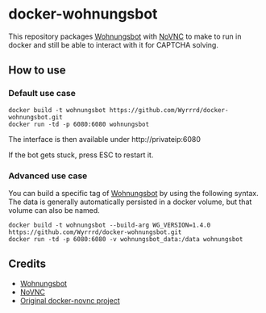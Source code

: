 docker-wohnungsbot
============

This repository packages [Wohnungsbot](https://github.com/neopostmodern/wohnungsbot) with [NoVNC](https://github.com/novnc/NoVNC) to make to run in docker and still be able to interact with it for CAPTCHA solving.

## How to use

### Default use case
```
docker build -t wohnungsbot https://github.com/Wyrrrd/docker-wohnungsbot.git
docker run -td -p 6080:6080 wohnungsbot
```

The interface is then available under http://privateip:6080

If the bot gets stuck, press ESC to restart it.

### Advanced use case

You can build a specific tag of [Wohnungsbot](https://github.com/neopostmodern/wohnungsbot) by using the following syntax. The data is generally automatically persisted in a docker volume, but that volume can also be named.

```
docker build -t wohnungsbot --build-arg WG_VERSION=1.4.0 https://github.com/Wyrrrd/docker-wohnungsbot.git
docker run -td -p 6080:6080 -v wohnungsbot_data:/data wohnungsbot
```

## Credits

* [Wohnungsbot](https://github.com/neopostmodern/wohnungsbot)
* [NoVNC](https://github.com/novnc/NoVNC)
* [Original docker-novnc project](https://github.com/paimpozhil/docker-novnc)